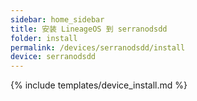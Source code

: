 ```yaml
---
sidebar: home_sidebar
title: 安装 LineageOS 到 serranodsdd
folder: install
permalink: /devices/serranodsdd/install
device: serranodsdd
---
```

{% include templates/device_install.md %}
